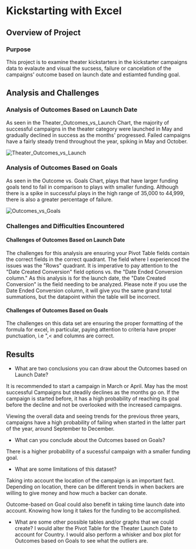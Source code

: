 # Kickstarting with Excel

## Overview of Project

### Purpose
This project is to examine theater kickstarters in the kickstarter campaigns data to evalaute and visual the sucsess, failure or cancelation of the campaigns' outcome based on launch date and estiamted funding goal. 


## Analysis and Challenges

### Analysis of Outcomes Based on Launch Date
As seen in the Theater_Outcomes_vs_Launch Chart, the majority of successful campaigns in the theater category were launched in May and gradually declined in success as the months' progressed. Failed campaigns have a fairly steady trend throughout the year, spiking in May and October. 

![Theater_Outcomes_vs_Launch](https://user-images.githubusercontent.com/105950742/172063456-192dbade-5df4-4b1b-9245-31fe5fc6adbf.png)

### Analysis of Outcomes Based on Goals
As seen in the Outcome vs. Goals Chart, plays that have larger funding goals tend to fail in comparison to plays with smaller funding. Although there is a spike in successful plays in the high range of 35,000 to 44,999, there is also a greater percentage of failure. 

![Outcomes_vs_Goals](https://user-images.githubusercontent.com/105950742/172064552-267a60bf-d282-41c4-82b3-79c33fe8def8.png)

### Challenges and Difficulties Encountered

#### Challenges of Outcomes Based on Launch Date
The challenges for this analysis are ensuring your Pivot Table fields contain the correct fields in the correct quadrant. The field where I experienced the issues was the "Rows" quadrant. It is imperative to pay attention to the "Date Created Conversion" field options vs. the "Date Ended Conversion column." As this analysis is for the launch date, the "Date Created Conversion" is the field needing to be analyzed. Please note if you use the Date Ended Conversion column, it will give you the same grand total summations, but the datapoint within the table will be incorrect. 

#### Challenges of Outcomes Based on Goals

The challenges on this data set are ensuring the proper formatting of the formula for excel, in particular, paying attention to criteria have proper punctuation, i.e ",< and columns are correct. 
  

## Results

- What are two conclusions you can draw about the Outcomes based on Launch Date?

It is recommended to start a campaign in March or April. May has the most successful Campaigns but steadily declines as the months go on. If the campaign is started before, it has a high probability of reaching its goal before the decline and not be overlooked with the increased campaigns.

Viewing the overall data and seeing trends for the previous three years, campaigns have a high probability of failing when started in the latter part of the year, around September to December. 

- What can you conclude about the Outcomes based on Goals?

There is a higher probability of a sucessful campaign with a smaller funding goal. 

- What are some limitations of this dataset?

Taking into account the location of the campaign is an important fact. Depending on location, there can be different trends in when backers are willing to give money and how much a backer can donate. 

Outcome-based on Goal could also benefit in taking time launch date into account. Knowing how long it takes for the funding to be accomplished. 


- What are some other possible tables and/or graphs that we could create?
I would alter the Pivot Table for the Theater Launch Date to account for Country. I would also perform a whisker and box plot for Outcomes based on Goals to see what the outliers are. 

